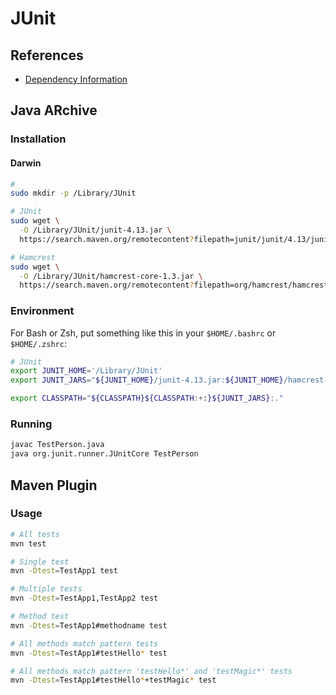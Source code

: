 # JUnit

<!--
https://app.pluralsight.com/paths/skill/unit-testing-in-java
-->

## References

- [Dependency Information](https://junit.org/junit4/dependency-info.html)

## Java ARchive

### Installation

#### Darwin

```sh
#
sudo mkdir -p /Library/JUnit

# JUnit
sudo wget \
  -O /Library/JUnit/junit-4.13.jar \
  https://search.maven.org/remotecontent?filepath=junit/junit/4.13/junit-4.13.jar

# Hamcrest
sudo wget \
  -O /Library/JUnit/hamcrest-core-1.3.jar \
  https://search.maven.org/remotecontent?filepath=org/hamcrest/hamcrest-core/1.3/hamcrest-core-1.3.jar
```

### Environment

For Bash or Zsh, put something like this in your `$HOME/.bashrc` or `$HOME/.zshrc`:

```sh
# JUnit
export JUNIT_HOME='/Library/JUnit'
export JUNIT_JARS="${JUNIT_HOME}/junit-4.13.jar:${JUNIT_HOME}/hamcrest-core-1.3.jar"

export CLASSPATH="${CLASSPATH}${CLASSPATH:+:}${JUNIT_JARS}:."
```

### Running

```sh
javac TestPerson.java
java org.junit.runner.JUnitCore TestPerson
```

## Maven Plugin

### Usage

```sh
# All tests
mvn test

# Single test
mvn -Dtest=TestApp1 test

# Multiple tests
mvn -Dtest=TestApp1,TestApp2 test

# Method test
mvn -Dtest=TestApp1#methodname test

# All methods match pattern tests
mvn -Dtest=TestApp1#testHello* test

# All methods match pattern 'testHello*' and 'testMagic*' tests
mvn -Dtest=TestApp1#testHello*+testMagic* test
```
